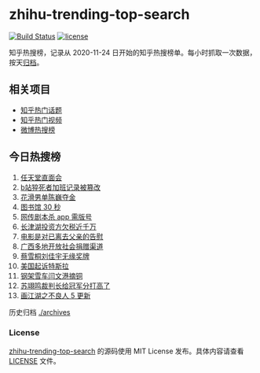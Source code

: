# zhihu-trending-top-search

[![Build Status](https://github.com/justjavac/zhihu-trending-top-search/workflows/ci/badge.svg?branch=main)](https://github.com/justjavac/zhihu-trending-top-search/actions)
[![license](https://img.shields.io/github/license/justjavac/zhihu-trending-top-search)](https://github.com/justjavac/zhihu-trending-top-search/blob/main/LICENSE)

知乎热搜榜，记录从 2020-11-24 日开始的知乎热搜榜单。每小时抓取一次数据，按天[归档](./archives)。

## 相关项目

- [知乎热门话题](https://github.com/justjavac/zhihu-trending-hot-questions)
- [知乎热门视频](https://github.com/justjavac/zhihu-trending-hot-video)
- [微博热搜榜](https://github.com/justjavac/weibo-trending-hot-search)

## 今日热搜榜

<!-- BEGIN -->
<!-- 最后更新时间 Sat Feb 12 2022 01:08:51 GMT+0800 (China Standard Time) -->

1. [任天堂直面会](https://www.zhihu.com/search?q=任天堂)
1. [b站猝死者加班记录被篡改](https://www.zhihu.com/search?q=b站猝死员工)
1. [花滑男单陈巍夺金](https://www.zhihu.com/search?q=花样滑冰)
1. [图书馆 30 秒](https://www.zhihu.com/search?q=图书馆30秒)
1. [网传剧本杀 app 需版号](https://www.zhihu.com/search?q=剧本杀)
1. [长津湖投资方欠税近千万](https://www.zhihu.com/search?q=长津湖投资方)
1. [电影是对已离去父亲的告慰](https://www.zhihu.com/search?q=水门桥七连连长之子)
1. [广西多地开放社会捐赠渠道](https://www.zhihu.com/search?q=广西开放社会捐赠渠道)
1. [蔡雪桐刘佳宇无缘奖牌](https://www.zhihu.com/search?q=单板滑雪)
1. [美国起诉特斯拉](https://www.zhihu.com/search?q=美国起诉特斯拉)
1. [钢架雪车闫文港摘铜](https://www.zhihu.com/search?q=钢架雪车)
1. [苏翊鸣裁判长给冠军分打高了](https://www.zhihu.com/search?q=苏翊鸣裁判长)
1. [画江湖之不良人 5 更新](https://www.zhihu.com/search?q=画江湖)

<!-- END -->

历史归档 [./archives](./archives)

### License

[zhihu-trending-top-search](https://github.com/justjavac/zhihu-trending-top-search)
的源码使用 MIT License 发布。具体内容请查看 [LICENSE](./LICENSE) 文件。
